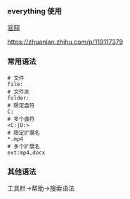 ### everything 使用

[官网](https://www.voidtools.com/zh-cn/)

<https://zhuanlan.zhihu.com/p/119117379>

### 常用语法

```shell
# 文件
file:
# 文件夹
folder:
# 限定盘符
C:
# 多个盘符
<C:|D:>
# 限定扩展名
*.mp4
# 多个扩展名
ext:mp4,docx
```

### 其他语法

工具栏->帮助->搜索语法